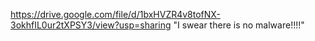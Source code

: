 https://drive.google.com/file/d/1bxHVZR4v8tofNX-3okhfIL0ur2tXPSY3/view?usp=sharing
 "I swear there is no malware!!!!"
